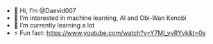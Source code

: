 - 👋 Hi, I’m @Daevid007
- 👀 I’m interested in machine learning, AI and Obi-Wan Kenobi
- 🌱 I’m currently learning a lot
- ⚡ Fun fact: https://www.youtube.com/watch?v=Y7MI_vvRYvk&t=0s

<!---
Daevid007/Daevid007 is a ✨ special ✨ repository because its `README.md` (this file) appears on your GitHub profile.
You can click the Preview link to take a look at your changes.
--->
